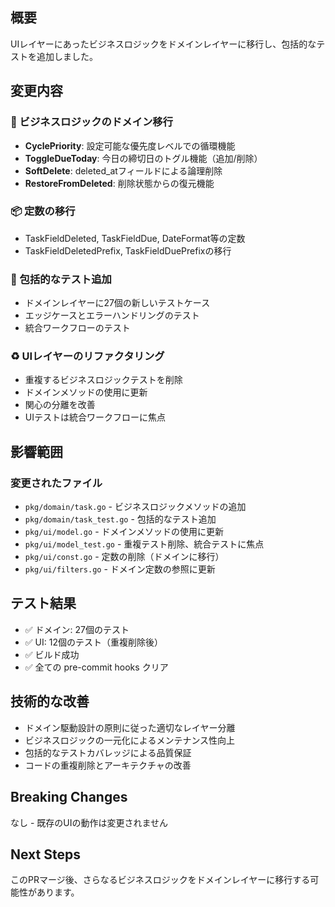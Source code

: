 ## 概要

UIレイヤーにあったビジネスロジックをドメインレイヤーに移行し、包括的なテストを追加しました。

## 変更内容

### 🔄 ビジネスロジックのドメイン移行
- **CyclePriority**: 設定可能な優先度レベルでの循環機能
- **ToggleDueToday**: 今日の締切日のトグル機能（追加/削除）
- **SoftDelete**: deleted_atフィールドによる論理削除
- **RestoreFromDeleted**: 削除状態からの復元機能

### 📦 定数の移行
- TaskFieldDeleted, TaskFieldDue, DateFormat等の定数
- TaskFieldDeletedPrefix, TaskFieldDuePrefixの移行

### 🧪 包括的なテスト追加
- ドメインレイヤーに27個の新しいテストケース
- エッジケースとエラーハンドリングのテスト
- 統合ワークフローのテスト

### ♻️ UIレイヤーのリファクタリング
- 重複するビジネスロジックテストを削除
- ドメインメソッドの使用に更新
- 関心の分離を改善
- UIテストは統合ワークフローに焦点

## 影響範囲

### 変更されたファイル
- `pkg/domain/task.go` - ビジネスロジックメソッドの追加
- `pkg/domain/task_test.go` - 包括的なテスト追加
- `pkg/ui/model.go` - ドメインメソッドの使用に更新
- `pkg/ui/model_test.go` - 重複テスト削除、統合テストに焦点
- `pkg/ui/const.go` - 定数の削除（ドメインに移行）
- `pkg/ui/filters.go` - ドメイン定数の参照に更新

## テスト結果
- ✅ ドメイン: 27個のテスト
- ✅ UI: 12個のテスト（重複削除後）
- ✅ ビルド成功
- ✅ 全ての pre-commit hooks クリア

## 技術的な改善
- ドメイン駆動設計の原則に従った適切なレイヤー分離
- ビジネスロジックの一元化によるメンテナンス性向上
- 包括的なテストカバレッジによる品質保証
- コードの重複削除とアーキテクチャの改善

## Breaking Changes
なし - 既存のUIの動作は変更されません

## Next Steps
このPRマージ後、さらなるビジネスロジックをドメインレイヤーに移行する可能性があります。 